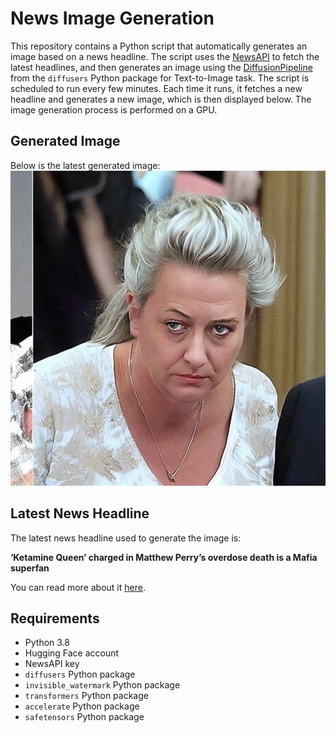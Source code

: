 # News Image Generation
This repository contains a Python script that automatically generates an image based on a news headline. The script uses the [NewsAPI](https://newsapi.org/) to fetch the latest headlines, and then generates an image using the [DiffusionPipeline](https://github.com/huggingface/diffusers) from the `diffusers` Python package for Text-to-Image task.
The script is scheduled to run every few minutes. Each time it runs, it fetches a new headline and generates a new image, which is then displayed below. The image generation process is performed on a GPU.

## Generated Image
Below is the latest generated image:
![Generated Image](image.png)

## Latest News Headline
The latest news headline used to generate the image is:

**‘Ketamine Queen’ charged in Matthew Perry’s overdose death is a Mafia superfan**

You can read more about it [here](https://news.google.com/rss/articles/CBMipgFBVV95cUxObmZKeHlCYlIzdlBfYWw5SHhxeXNpVUw5clpKZGJsRlVSdG5nM3ZsaDc5NUI0Vmp1cEItRFRNMFJMSUVEOFJxYkF1RlRoUUt0SEtzeDZ1TEVVeTFHWmhqdE9aSlZjN3JPajA3V2YyZHZhZmgyazhrYUxDU3BNNndXdEctYmNOX1pfTlMzaWhMVkdkX2VxYWZQQkRJZXJ3dDlWcXdQc2tR?oc=5).

## Requirements
- Python 3.8
- Hugging Face account
- NewsAPI key
- `diffusers` Python package
- `invisible_watermark` Python package
- `transformers` Python package
- `accelerate` Python package
- `safetensors` Python package
